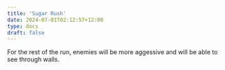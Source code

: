 ```yaml
---
title: 'Sugar Rush'
date: 2024-07-01T02:12:57+12:00
type: docs
draft: false
---
```


For the rest of the run, enemies will be more aggessive and will be able to see through walls.
